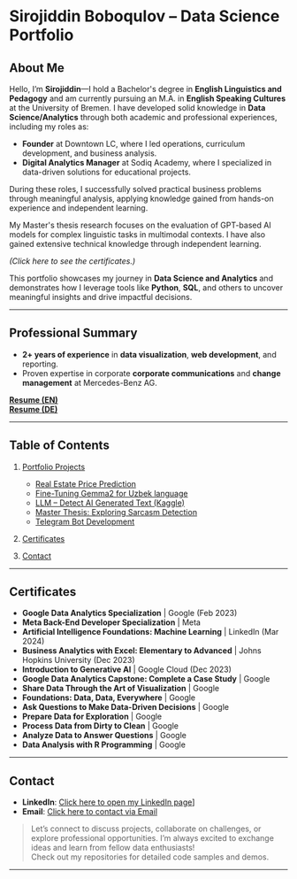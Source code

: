 # **Sirojiddin Boboqulov – Data Science Portfolio**

## **About Me**
Hello, I’m **Sirojiddin**—I hold a Bachelor's degree in **English Linguistics and Pedagogy** and am currently pursuing an M.A. in **English Speaking Cultures** at the University of Bremen. I have developed solid knowledge in **Data Science/Analytics** through both academic and professional experiences, including my roles as:  
- **Founder** at Downtown LC, where I led operations, curriculum development, and business analysis.  
- **Digital Analytics Manager** at Sodiq Academy, where I specialized in data-driven solutions for educational projects.

During these roles, I successfully solved practical business problems through meaningful analysis, applying knowledge gained from hands-on experience and independent learning.  

My Master's thesis research focuses on the evaluation of GPT-based AI models for complex linguistic tasks in multimodal contexts. I have also gained extensive technical knowledge through independent learning.

*(Click here to see the certificates.)*

This portfolio showcases my journey in **Data Science and Analytics** and demonstrates how I leverage tools like **Python**, **SQL**, and others to uncover meaningful insights and drive impactful decisions.

---

## **Professional Summary**
- **2+ years of experience** in **data visualization**, **web development**, and reporting.  
- Proven expertise in corporate **corporate communications** and **change management** at Mercedes-Benz AG.  

**[Resume (EN)](https://github.com/sirojiddin4/Data-Analysis-Portfolio/blob/main/Resume%20EN.pdf)**  
**[Resume (DE)](https://github.com/sirojiddin4/Data-Analysis-Portfolio/blob/main/Resume%20DE.pdf)**  

---

## **Table of Contents**
1. [Portfolio Projects](#portfolio-projects)
   - [Real Estate Price Prediction](https://github.com/sirojiddin4/Portfolio-Projects/blob/main/honest_realtor.ipynb)
   - [Fine-Tuning Gemma2 for Uzbek language](https://github.com/sirojiddin4/Portfolio-Projects/blob/main/Fine-Tuning_Gemma2_for_Uzbek_language.ipynb)
   - [LLM – Detect AI Generated Text (Kaggle)](#llm--detect-ai-generated-text-kaggle) 
   - [Master Thesis: Exploring Sarcasm Detection](#master-thesis-exploring-sarcasm-detection)  
   - [Telegram Bot Development](#telegram-bot-development)

3. [Certificates](#certificates)  
4. [Contact](#contact)  

---

## **Certificates**

- **Google Data Analytics Specialization** | Google (Feb 2023)  
- **Meta Back-End Developer Specialization** | Meta  
- **Artificial Intelligence Foundations: Machine Learning** | LinkedIn (Mar 2024)  
- **Business Analytics with Excel: Elementary to Advanced** | Johns Hopkins University (Dec 2023)  
- **Introduction to Generative AI** | Google Cloud (Dec 2023)  
- **Google Data Analytics Capstone: Complete a Case Study** | Google  
- **Share Data Through the Art of Visualization** | Google  
- **Foundations: Data, Data, Everywhere** | Google  
- **Ask Questions to Make Data-Driven Decisions** | Google  
- **Prepare Data for Exploration** | Google  
- **Process Data from Dirty to Clean** | Google  
- **Analyze Data to Answer Questions** | Google  
- **Data Analysis with R Programming** | Google  
  
---

## **Contact**
- **LinkedIn**: [Click here to open my LinkedIn page](https://www.linkedin.com/in/sirojiddinbobokulov/)]  
- **Email**: [Click here to contact via Email](mailto:boboqulovsirojiddin4@gmail.com)

> Let’s connect to discuss projects, collaborate on challenges, or explore professional opportunities. I’m always excited to exchange ideas and learn from fellow data enthusiasts!  
> Check out my repositories for detailed code samples and demos.

---
